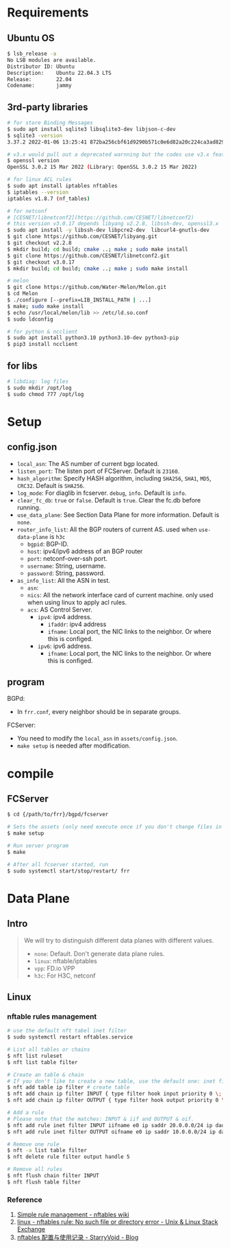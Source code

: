 # Requirements

## Ubuntu OS

```bash
$ lsb_release -a
No LSB modules are available.
Distributor ID: Ubuntu
Description:    Ubuntu 22.04.3 LTS
Release:        22.04
Codename:       jammy
```

## 3rd-party libraries

```bash
# for store Binding Messages
$ sudo apt install sqlite3 libsqlite3-dev libjson-c-dev
$ sqlite3 -version
3.37.2 2022-01-06 13:25:41 872ba256cbf61d9290b571c0e6d82a20c224ca3ad82971edc46b29818d5dalt1

# v3.x would pull out a deprecated warnning but the codes use v3.x features.
$ openssl version
OpenSSL 3.0.2 15 Mar 2022 (Library: OpenSSL 3.0.2 15 Mar 2022)

# for linux ACL rules
$ sudo apt install iptables nftables
$ iptables --version
iptables v1.8.7 (nf_tables)

# for netconf
# [CESNET/libnetconf2](https://github.com/CESNET/libnetconf2)
# this version v3.0.17 depends libyang v2.2.8, libssh-dev, openssl3.x
$ sudo apt install -y libssh-dev libpcre2-dev  libcurl4-gnutls-dev
$ git clone https://github.com/CESNET/libyang.git
$ git checkout v2.2.8
$ mkdir build; cd build; cmake ..; make ; sudo make install
$ git clone https://github.com/CESNET/libnetconf2.git
$ git checkout v3.0.17
$ mkdir build; cd build; cmake ..; make ; sudo make install

# melon
$ git clone https://github.com/Water-Melon/Melon.git
$ cd Melon
$ ./configure [--prefix=LIB_INSTALL_PATH | ...]
$ make; sudo make install
$ echo /usr/local/melon/lib >> /etc/ld.so.conf
$ sudo ldconfig

# for python & ncclient
$ sudo apt install python3.10 python3.10-dev python3-pip
$ pip3 install ncclient
```

## for libs

```bash
# libdiag: log files
$ sudo mkdir /opt/log
$ sudo chmod 777 /opt/log
```

# Setup

## config.json

- `local_asn`: The AS number of current bgp located.
- `listen_port`: The listen port of FCServer. Default is `23160`.
- `hash_algorithm`: Specify HASH algorithm, including `SHA256`, `SHA1`, `MD5`, `CRC32`. Default is `SHA256`.
- `log_mode`: For diaglib in fcserver. `debug`, `info`. Default is `info`.
- `clear_fc_db`: `true` or `false`. Default is `true`. Clear the fc.db before running.
- `use_data_plane`: See Section Data Plane for more information. Default is `none`.
- `router_info_list`: All the BGP routers of current AS. used when `use-data-plane` is `h3c`
    - `bgpid`: BGP-ID.
    - `host`: ipv4/ipv6 address of an BGP router
    - `port`: netconf-over-ssh port.
    - `username`: String, username.
    - `password`: String, password.
- `as_info_list`: All the ASN in test.
    - `asn`:
    - `nics`: All the network interface card of current machine. only used when using linux to apply acl rules.
    - `acs`: AS Control Server.
        - `ipv4`: ipv4 address.
            - `ifaddr`: ipv4 address
            - `ifname`: Local port, the NIC links to the neighbor. Or where this is configed.
        - `ipv6`: ipv6 address.
            - `ifname`: Local port, the NIC links to the neighbor. Or where this is configed.

## program

BGPd:
- In `frr.conf`, every neighbor should be in separate groups.

FCServer:
- You need to modify the `local_asn` in `assets/config.json`.
- `make setup` is needed after modification.

# compile

## FCServer

```bash
$ cd {/path/to/frr}/bgpd/fcserver

# Sets the assets (only need execute once if you don't change files in assets)
$ make setup

# Run server program
$ make

# After all fcserver started, run
$ sudo systemctl start/stop/restart/ frr
```

# Data Plane

## Intro

> We will try to distinguish different data planes with different values.
> - `none`: Default. Don't generate data plane rules.
> - `linux`: nftable/iptables
> - `vpp`: FD.io VPP
> - `h3c`: For H3C, netconf

## Linux

### nftable rules management

```bash
# use the default nft tabel inet filter
$ sudo systemctl restart nftables.service

# List all tables or chains
$ nft list ruleset
$ nft list table filter

# Create an table & chain
# If you don't like to create a new table, use the default one: inet filter.
$ nft add table ip filter # create table
$ nft add chain ip filter INPUT { type filter hook input priority 0 \; } # create chain
$ nft add chain ip filter OUTPUT { type filter hook output priority 0 \; } # create chain

# Add a rule
# Please note that the matches: INPUT & iif and OUTPUT & oif.
$ nft add rule inet filter INPUT iifname e0 ip saddr 20.0.0.0/24 ip daddr 10.0.0.0/24 drop
$ nft add rule inet filter OUTPUT oifname e0 ip saddr 10.0.0.0/24 ip daddr 20.0.0.0/24 drop

# Remove one rule
$ nft -a list table filter
$ nft delete rule filter output handle 5

# Remove all rules
$ nft flush chain filter INPUT
$ nft flush table filter
```


### Reference

1. [Simple rule management - nftables wiki](https://wiki.nftables.org/wiki-nftables/index.php/Simple_rule_management)
2. [linux - nftables rule: No such file or directory error - Unix & Linux Stack Exchange](https://unix.stackexchange.com/questions/537912/nftables-rule-no-such-file-or-directory-error)
3. [nftables 配置与使用记录 - StarryVoid - Blog](https://blog.starryvoid.com/archives/1045.html)

